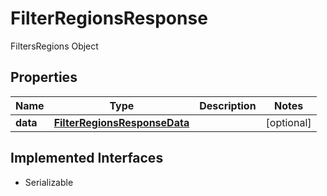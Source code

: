

# FilterRegionsResponse

FiltersRegions Object

## Properties

Name | Type | Description | Notes
------------ | ------------- | ------------- | -------------
**data** | [**FilterRegionsResponseData**](FilterRegionsResponseData.md) |  |  [optional]


## Implemented Interfaces

* Serializable


